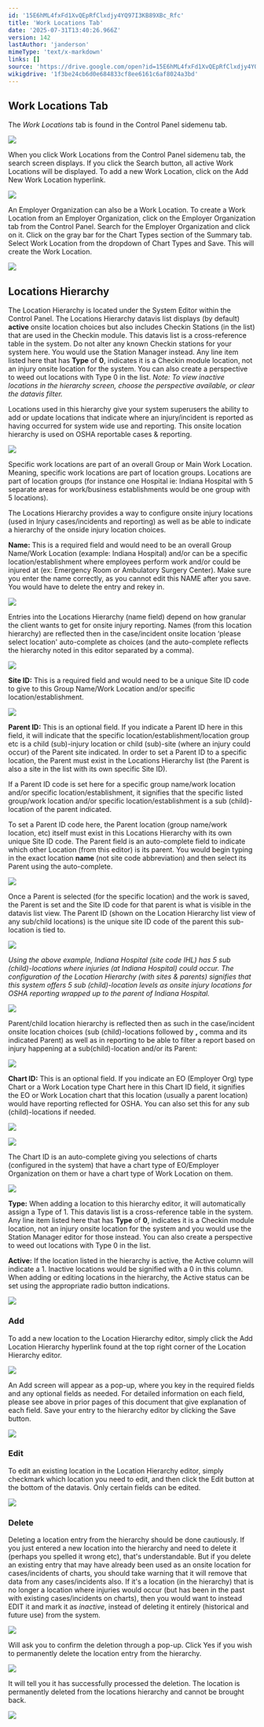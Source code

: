```yaml
---
id: '15E6hML4fxFd1XvQEpRfClxdjy4YQ97I3KB89XBc_Rfc'
title: 'Work Locations Tab'
date: '2025-07-31T13:40:26.966Z'
version: 142
lastAuthor: 'janderson'
mimeType: 'text/x-markdown'
links: []
source: 'https://drive.google.com/open?id=15E6hML4fxFd1XvQEpRfClxdjy4YQ97I3KB89XBc_Rfc'
wikigdrive: '1f3be24cb6d0e684833cf8ee6161c6af8024a3bd'
---
```

## Work Locations Tab

The *Work Locations* tab is found in the Control Panel sidemenu tab.

![](../work-locations-tab.assets/d4e737fd55751016e64a3b665ac333b9.png)

When you click Work Locations from the Control Panel sidemenu tab, the search screen displays. If you click the Search button, all active Work Locations will be displayed. To add a new Work Location, click on the Add New Work Location hyperlink.

![](../work-locations-tab.assets/921f92487df4af342cf432298a17dd82.png)

An Employer Organization can also be a Work Location. To create a Work Location from an Employer Organization, click on the Employer Organization tab from the Control Panel. Search for the Employer Organization and click on it. Click on the gray bar for the Chart Types section of the Summary tab. Select Work Location from the dropdown of Chart Types and Save. This will create the Work Location.

![](../work-locations-tab.assets/143526d0d370cfafbbc7d557ecd88f5f.png)

## Locations Hierarchy

The Location Hierarchy is located under the System Editor within the Control Panel. The Locations Hierarchy datavis list displays (by default) **active** onsite location choices but also includes Checkin Stations (in the list) that are used in the Checkin module.  This datavis list is a cross-reference table in the system.  Do not alter any known Checkin stations for your system here.  You would use the Station Manager instead. Any line item listed here that has **Type** of **0**, indicates it is a Checkin module location, not an injury onsite location for the system. You can also create a perspective to weed out locations with Type 0 in the list. *Note: To view inactive locations in the hierarchy screen, choose the perspective available, or clear the datavis filter.*

Locations used in this hierarchy give your system superusers the ability to add or update locations that indicate where an injury/incident is reported as having occurred for system wide use and reporting.  This onsite location hierarchy is used on OSHA reportable cases & reporting.

![](../work-locations-tab.assets/67d84728acd2edbfcebf73c383b46c3b.png)

Specific work locations are part of an overall Group or Main Work Location.  Meaning, specific work locations are part of location groups.  Locations are part of location groups (for instance one Hospital ie: Indiana Hospital with 5 separate areas for work/business establishments would be one group with 5 locations).

The Locations Hierarchy provides a way to configure onsite injury locations (used in Injury cases/incidents and reporting) as well as be able to indicate a hierarchy of the onside injury location choices.

**Name:** This is a required field and would need to be an overall Group Name/Work Location (example: Indiana Hospital) and/or can be a specific location/establishment where employees perform work and/or could be injured at (ex: Emergency Room or Ambulatory Surgery Center).  Make sure you enter the name correctly, as you cannot edit this NAME after you save. You would have to delete the entry and rekey in.

![](../work-locations-tab.assets/38737458e74ddba02631fe60613cc6af.png)

Entries into the Locations Hierarchy (name field) depend on how granular the client wants to get for onsite injury reporting.   Names (from this location hierarchy) are reflected then in the case/incident onsite location ‘please select location' auto-complete as choices (and the auto-complete reflects the hierarchy noted in this editor separated by a comma).

![](../work-locations-tab.assets/eb72edf43434d5505a07d6b9e34f92a4.png)

**Site ID:** This is a required field and would need to be a unique Site ID code to give to this Group Name/Work Location and/or specific location/establishment.

![](../work-locations-tab.assets/6639957a65b3d5ce90022ce2eaf2becb.png)

**Parent ID:** This is an optional field.  If you indicate a Parent ID here in this field, it will indicate that the specific location/establishment/location group etc is a child (sub)-injury location or child (sub)-site (where an injury could occur) of the Parent site indicated.  In order to set a Parent ID to a specific location, the Parent must exist in the Locations Hierarchy list (the Parent is also a site in the list with its own specific Site ID).

If a Parent ID code is set here for a specific group name/work location and/or specific location/establishment, it signifies that the specific listed group/work location and/or specific location/establishment is a sub (child)-location of the parent indicated.

To set a Parent ID code here, the Parent location (group name/work location, etc) itself must exist in this Locations Hierarchy with its own unique Site ID code.  The Parent field is an auto-complete field to indicate which other Location (from this editor) is its parent.  You would begin typing in the exact location **name** (not site code abbreviation) and then select its Parent using the auto-complete.

![](../work-locations-tab.assets/f8ec282dcc7375441802ff67d6f1ce79.png)

Once a Parent is selected (for the specific location) and the work is saved, the Parent is set and the Site ID code for that parent is what is visible in the datavis list view.  The Parent ID (shown on the Location Hierarchy list view of any sub/child locations) is the unique site ID code of the parent this sub-location is tied to.

![](../work-locations-tab.assets/dba7a1fd1dae7a1bbad59f2c9b704188.png)

*Using the above example, Indiana Hospital (site code IHL) has 5 sub (child)-locations where injuries (at Indiana Hospital) could occur.  The configuration of the Location Hierarchy (with sites & parents) signifies that this system offers 5 sub (child)-location levels as onsite injury locations for OSHA reporting wrapped up to the parent of Indiana Hospital.*

![](../work-locations-tab.assets/1a109985385152c06315a617d1dca666.png)

Parent/child location hierarchy is reflected then as such in the case/incident onsite location choices (sub (child)-locations followed by **,** comma and its indicated Parent) as well as in reporting to be able to filter a report based on injury happening at a sub(child)-location and/or its Parent:

![](../work-locations-tab.assets/eb72edf43434d5505a07d6b9e34f92a4.png)

**Chart ID:** This is an optional field.  If you indicate an EO (Employer Org) type Chart or a Work Location type Chart here in this Chart ID field, it signifies the EO or Work Location chart that this location (usually a parent location) would have reporting reflected for OSHA.   You can also set this for any sub (child)-locations if needed.

![](../work-locations-tab.assets/1caf7826925926958a8b5ba42256e754.png)

![](../work-locations-tab.assets/ff7104618ab0c1f03643c4d0d1c9df5c.png)

The Chart ID is an auto-complete giving you selections of charts (configured in the system) that have a chart type of EO/Employer Organization on them or have a chart type of Work Location on them.

![](../work-locations-tab.assets/77c84849b54948fe7a0b96576bdbb1fc.png)

**Type:** When adding a location to this hierarchy editor, it will automatically assign a Type of 1.  This datavis list is a cross-reference table in the system. Any line item listed here that has **Type** of **0**, indicates it is a Checkin module location, not an injury onsite location for the system and you would use the Station Manager editor for those instead. You can also create a perspective to weed out locations with Type 0 in the list.

**Active:** If the location listed in the hierarchy is active, the Active column will indicate a 1.  Inactive locations would be signified with a 0 in this column. When adding or editing locations in the hierarchy, the Active status can be set using the appropriate radio button indications.

![](../work-locations-tab.assets/a3d99b57f236972bc8e3f0990f6f0e9e.png)

### Add

To add a new location to the Location Hierarchy editor, simply click the Add Location Hierarchy hyperlink found at the top right corner of the Location Hierarchy editor.

![](../work-locations-tab.assets/685aaaaac6ba298e2b9add4c8128b878.png)

An Add screen will appear as a pop-up, where you key in the required fields and any optional fields as needed.  For detailed information on each field, please see above in prior pages of this document that give explanation of each field.  Save your entry to the hierarchy editor by clicking the Save button.

![](../work-locations-tab.assets/60b86e37ce3bf3e83c1b84483b241be3.png)

### Edit

To edit an existing location in the Location Hierarchy editor, simply checkmark which location you need to edit, and then click the Edit button at the bottom of the datavis.  Only certain fields can be edited.

![](../work-locations-tab.assets/ab414491da88431fdcb34538d65f0362.png)

### Delete

Deleting a location entry from the hierarchy should be done cautiously.  If you just entered a new location into the hierarchy and need to delete it (perhaps you spelled it wrong etc), that's understandable.  But if you delete an existing entry that may have already been used as an onsite location for cases/incidents of charts, you should take warning that it will remove that data from any cases/incidents also.  If it's a location (in the hierarchy) that is no longer a location where injuries would occur (but has been in the past with existing cases/incidents on charts), then you would want to instead EDIT it and mark it as *inactive*, instead of deleting it entirely (historical and future use) from the system.

![](../work-locations-tab.assets/72c8e6a8bc4b72584e2dfe1d6091b058.png)

Will ask you to confirm the deletion through a pop-up.  Click Yes if you wish to permanently delete the location entry from the hierarchy.

![](../work-locations-tab.assets/7cc09a030edea7b2a81765717e258c59.png)

It will tell you it has successfully processed the deletion. The location is permanently deleted from the locations hierarchy and cannot be brought back.

![](../work-locations-tab.assets/c1be4f5f4c44064895180f91e7678f45.png)
